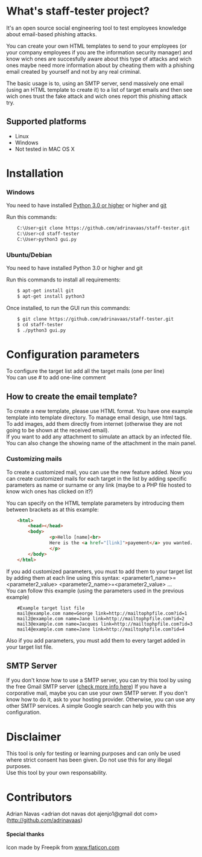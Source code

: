 # What's staff-tester project?
It's an open source social engineering tool to test employees knowledge about email-based phishing attacks.  

You can create your own HTML templates to send to your employees (or your company employees if you are the information security manager) and know wich ones are succesfully aware about this type of attacks and wich ones maybe need more information about by cheating them with a phishing email created by yourself and not by any real criminal.  

The basic usage is to, using an SMTP server, send massively one email (using an HTML template to create it) to a list of target emails and then see wich ones trust the fake attack and wich ones report this phishing attack try.


## Supported platforms
* Linux
* Windows
* Not tested in MAC OS X

# Installation

### Windows
You need to have installed [Python 3.0 or higher](https://www.python.org/ftp/python/3.7.1/Python-3.7.1.tar.xz) or higher and [git](https://code.google.com/p/msysgit/downloads/list)

Run this commands:
```bash
	C:\User>git clone https://github.com/adrinavaas/staff-tester.git
	C:\User>cd staff-tester
	C:\User>python3 gui.py
```

### Ubuntu/Debian
You need to have installed Python 3.0 or higher and git


Run this commands to install all requirements:
```bash
	$ apt-get install git
	$ apt-get install python3
```
Once installed, to run the GUI run this commands:
```bash
	$ git clone https://github.com/adrinavaas/staff-tester.git
	$ cd staff-tester
	$ ./python3 gui.py
```

# Configuration parameters

To configure the target list add all the target mails (one per line)    
You can use # to add one-line comment  

## How to create the email template?
To create a new template, please use HTML format. You have one example template into template directory.
To manage email design, use html tags.  
To add images, add them directly from internet (otherwise they are not going to be shown at the received email).  
If you want to add any attachment to simulate an attack by an infected file. You can also change the showing name of the attachment in the main panel.  

### Customizing mails
To create a customized mail, you can use the new feature added. Now you can create customized mails for each target in the list by adding specific parameters as name or surname or any link (maybe to a PHP file hosted to know wich ones has clicked on it?)  

You can specify on the HTML template parameters by introducing them between brackets as at this example:
```html
	<html>
  		<head></head>
  		<body>
    			<p>Hello [name]<br>
       			Here is the <a href="[link]">payement</a> you wanted.
    			</p>
  		</body>
	</html>
```

If you add customized parameters, you must to add them to your target list by adding them at each line using this syntax:
<mail> <parameter1_name>=<parameter2_value> <parameter2_name>=<parameter2_value> ...  
You can follow this example (using the parameters used in the previous example)
```text
	#Example target list file
	mail@example.com name=George link=http://mailtophpfile.com?id=1
	mail2@example.com name=Jane link=http://mailtophpfile.com?id=2
	mail3@example.com name=Jacques link=http://mailtophpfile.com?id=3
	mail4@example.com name=Jane link=http://mailtophpfile.com?id=4
```
Also if you add parameters, you must add them to every target added in your target list file.


## SMTP Server
If you don't know how to use a SMTP server, you can try this tool by using the free Gmail SMTP server ([check more info here](https://www.lifewire.com/what-are-the-gmail-smtp-settings-1170854))
If you have a corporative mail, maybe you can use your own SMTP server. If you don't know how to do it, ask to your hosting provider.
Otherwise, you can use any other SMTP services. A simple Google search can help you with this configuration.


# Disclaimer
This tool is only for testing or learning purposes and can only be used where strict consent has been given. Do not use this for any illegal purposes.   
Use this tool by your own responsability.

# Contributors
Adrian Navas <adrian dot navas dot ajenjo1@gmail dot com> (http://github.com/adrinavaas)

#### Special thanks
Icon made by Freepik from www.flaticon.com 
